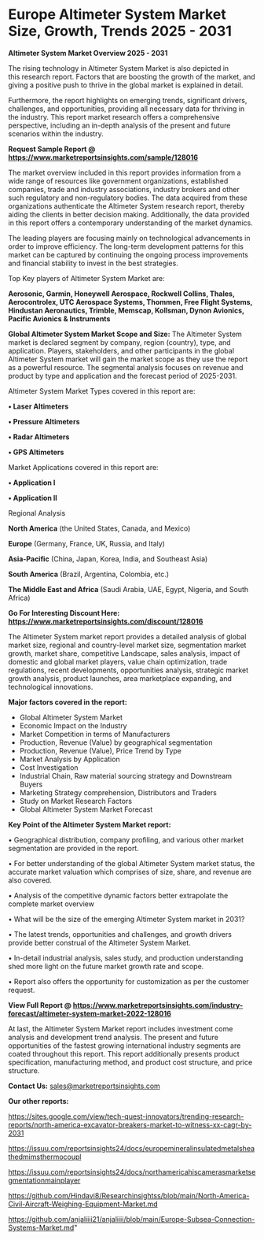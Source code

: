  # Europe Altimeter System Market Size, Growth, Trends 2025 - 2031

<Strong> Altimeter System Market Overview 2025 - 2031</strong>

The rising technology in Altimeter System Market is also depicted in this research report. Factors that are boosting the growth of the market, and giving a positive push to thrive in the global market is explained in detail.

Furthermore, the report highlights on emerging trends, significant drivers, challenges, and opportunities, providing all necessary data for thriving in the industry. This report market research offers a comprehensive perspective, including an in-depth analysis of the present and future scenarios within the industry.

<strong>Request Sample Report @ <a href=https://www.marketreportsinsights.com/sample/128016>https://www.marketreportsinsights.com/sample/128016</a></strong>

The market overview included in this report provides information from a wide range of resources like government organizations, established companies, trade and industry associations, industry brokers and other such regulatory and non-regulatory bodies. The data acquired from these organizations authenticate the Altimeter System research report, thereby aiding the clients in better decision making. Additionally, the data provided in this report offers a contemporary understanding of the market dynamics.

The leading players are focusing mainly on technological advancements in order to improve efficiency. The long-term development patterns for this market can be captured by continuing the ongoing process improvements and financial stability to invest in the best strategies.

Top Key players of Altimeter System Market are:

<strong>Aerosonic, Garmin, Honeywell Aerospace, Rockwell Collins, Thales, Aerocontrolex, UTC Aerospace Systems, Thommen, Free Flight Systems, Hindustan Aeronautics, Trimble, Memscap, Kollsman, Dynon Avionics, Pacific Avionics & Instruments</strong>

<strong><b>Global Altimeter System Market Scope and Size:</b></strong>
The Altimeter System market is declared segment by company, region (country), type, and application. Players, stakeholders, and other participants in the global Altimeter System market will gain the market scope as they use the report as a powerful resource. The segmental analysis focuses on revenue and product by type and application and the forecast period of 2025-2031.

Altimeter System Market Types covered in this report are:

<strong>• Laser Altimeters

• Pressure Altimeters

• Radar Altimeters

• GPS Altimeters</strong>

Market Applications covered in this report are:

<strong>• Application I

• Application II</strong> 

Regional Analysis

<strong>North America</strong> (the United States, Canada, and Mexico)

<strong>Europe</strong> (Germany, France, UK, Russia, and Italy)

<strong>Asia-Pacific</strong> (China, Japan, Korea, India, and Southeast Asia)

<strong>South America</strong> (Brazil, Argentina, Colombia, etc.)

<strong>The Middle East and Africa</strong> (Saudi Arabia, UAE, Egypt, Nigeria, and South Africa)

<strong>Go For Interesting Discount Here: <a href=https://www.marketreportsinsights.com/discount/128016>https://www.marketreportsinsights.com/discount/128016</a></strong>

The Altimeter System market report provides a detailed analysis of global market size, regional and country-level market size, segmentation market growth, market share, competitive Landscape, sales analysis, impact of domestic and global market players, value chain optimization, trade regulations, recent developments, opportunities analysis, strategic market growth analysis, product launches, area marketplace expanding, and technological innovations.

<strong><b>Major factors covered in the report:</b></strong>
<ul>
  <li>Global Altimeter System Market </li>
  <li>Economic Impact on the Industry</li>
  <li>Market Competition in terms of Manufacturers</li>
  <li>Production, Revenue (Value) by geographical segmentation</li>
  <li>Production, Revenue (Value), Price Trend by Type</li>
  <li>Market Analysis by Application</li>
  <li>Cost Investigation</li>
  <li>Industrial Chain, Raw material sourcing strategy and Downstream Buyers</li>
  <li>Marketing Strategy comprehension, Distributors and Traders</li>
  <li>Study on Market Research Factors</li>
  <li>Global Altimeter System Market Forecast</li>
</ul>

<strong><b>Key Point of the Altimeter System Market report:</b></strong>

• Geographical distribution, company profiling, and various other market segmentation are provided in the report.

• For better understanding of the global Altimeter System market status, the accurate market valuation which comprises of size, share, and revenue are also covered.

• Analysis of the competitive dynamic factors better extrapolate the complete market overview

• What will be the size of the emerging Altimeter System market in 2031?

• The latest trends, opportunities and challenges, and growth drivers provide better construal of the Altimeter System Market.

• In-detail industrial analysis, sales study, and production understanding shed more light on the future market growth rate and scope.

• Report also offers the opportunity for customization as per the customer request.

<strong><b>View Full Report @ <a href=https://www.marketreportsinsights.com/industry-forecast/altimeter-system-market-2022-128016>https://www.marketreportsinsights.com/industry-forecast/altimeter-system-market-2022-128016</a></b></strong>


At last, the Altimeter System Market report includes investment come analysis and development trend analysis. The present and future opportunities of the fastest growing international industry segments are coated throughout this report. This report additionally presents product specification, manufacturing method, and product cost structure, and price structure.

<strong>Contact Us:</strong>
sales@marketreportsinsights.com

<strong>Our other reports:</strong>

<a href=https://sites.google.com/view/tech-quest-innovators/trending-research-reports/north-america-excavator-breakers-market-to-witness-xx-cagr-by-2031>https://sites.google.com/view/tech-quest-innovators/trending-research-reports/north-america-excavator-breakers-market-to-witness-xx-cagr-by-2031</a>

<a href=https://issuu.com/reportsinsights24/docs/europemineralinsulatedmetalsheathedmimsthermocoupl>https://issuu.com/reportsinsights24/docs/europemineralinsulatedmetalsheathedmimsthermocoupl</a>

<a href=https://issuu.com/reportsinsights24/docs/northamericahiscamerasmarketsegmentationmainplayer>https://issuu.com/reportsinsights24/docs/northamericahiscamerasmarketsegmentationmainplayer</a>

<a href=https://github.com/Hindavi8/Researchinsightss/blob/main/North-America-Civil-Aircraft-Weighing-Equipment-Market.md>https://github.com/Hindavi8/Researchinsightss/blob/main/North-America-Civil-Aircraft-Weighing-Equipment-Market.md</a>

<a href=https://github.com/anjaliiii21/anjaliiii/blob/main/Europe-Subsea-Connection-Systems-Market.md>https://github.com/anjaliiii21/anjaliiii/blob/main/Europe-Subsea-Connection-Systems-Market.md</a>"
